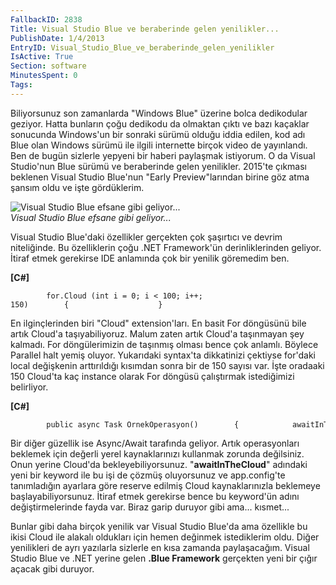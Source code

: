 ```yaml
---
FallbackID: 2838
Title: Visual Studio Blue ve beraberinde gelen yenilikler...
PublishDate: 1/4/2013
EntryID: Visual_Studio_Blue_ve_beraberinde_gelen_yenilikler
IsActive: True
Section: software
MinutesSpent: 0
Tags: 
---
```

Biliyorsunuz son zamanlarda "Windows Blue" üzerine bolca dedikodular
geziyor. Hatta bunların çoğu dedikodu da olmaktan çıktı ve bazı kaçaklar
sonucunda Windows'un bir sonraki sürümü olduğu iddia edilen, kod adı
Blue olan Windows sürümü ile ilgili internette birçok video de
yayınlandı. Ben de bugün sizlerle yepyeni bir haberi paylaşmak
istiyorum. O da Visual Studio'nun Blue sürümü ve beraberinde gelen
yenilikler. 2015'te çıkması beklenen Visual Studio Blue'nun "Early
Preview"larından birine göz atma şansım oldu ve işte gördüklerim.

![Visual Studio Blue efsane gibi
geliyor...](media/Visual_Studio_Blue_ve_beraberinde_gelen_yenilikler/blue.jpg)\
*Visual Studio Blue efsane gibi geliyor...*

Visual Studio Blue'daki özellikler gerçekten çok şaşırtıcı ve devrim
niteliğinde. Bu özelliklerin çoğu .NET Framework'ün derinliklerinden
geliyor. İtiraf etmek gerekirse IDE anlamında çok bir yenilik göremedim
ben.

**[C\#]**

``` {style="font-family: Consolas; font-size: 13; color: black; background: white;"}
        for.Cloud (int i = 0; i < 100; i++; 150)        {                    }
```

En ilginçlerinden biri "Cloud" extension'ları. En basit For döngüsünü
bile artık Cloud'a taşıyabiliyoruz. Malum zaten artık Cloud'a taşınmayan
şey kalmadı. For döngülerimizin de taşınmış olması bence çok anlamlı.
Böylece Parallel halt yemiş oluyor. Yukarıdaki syntax'ta dikkatinizi
çektiyse for'daki local değişkenin arttırıldığı kısımdan sonra bir de
150 sayısı var. İşte oradaaki 150 Cloud'ta kaç instance olarak For
döngüsü çalıştırmak istediğimizi belirliyor.

**[C\#]**

``` {style="font-family: Consolas; font-size: 13; color: black; background: white;"}
        public async Task OrnekOperasyon()        {            awaitInTheCloud OrnekOperasyon2();        }
```

Bir diğer güzellik ise Async/Await tarafında geliyor. Artık
operasyonları beklemek için değerli yerel kaynaklarınızı kullanmak
zorunda değilsiniz. Onun yerine Cloud'da bekleyebiliyorsunuz.
"**awaitInTheCloud**" adındaki yeni bir keyword ile bu işi de çözmüş
oluyorsunuz ve app.config'te tanımladığın ayarlara göre reserve edilmiş
Cloud kaynaklarınızla beklemeye başlayabiliyorsunuz. İtiraf etmek
gerekirse bence bu keyword'ün adını değiştirmelerinde fayda var. Biraz
garip duruyor gibi ama... kısmet...

Bunlar gibi daha birçok yenilik var Visual Studio Blue'da ama özellikle
bu ikisi Cloud ile alakalı oldukları için hemen değinmek istediklerim
oldu. Diğer yenilikleri de ayrı yazılarla sizlerle en kısa zamanda
paylaşacağım. Visual Studio Blue ve .NET yerine gelen **.Blue
Framework** gerçekten yeni bir çığır açacak gibi duruyor.


